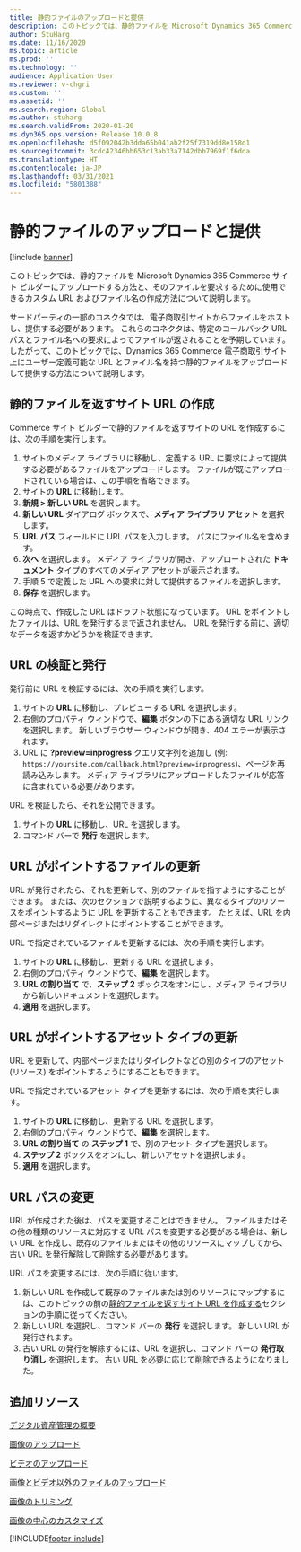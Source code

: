 ```yaml
---
title: 静的ファイルのアップロードと提供
description: このトピックでは、静的ファイルを Microsoft Dynamics 365 Commerce サイト ビルダーにアップロードする方法と、そのファイルを要求するために使用できるカスタム URL およびファイル名の作成方法について説明します。
author: StuHarg
ms.date: 11/16/2020
ms.topic: article
ms.prod: ''
ms.technology: ''
audience: Application User
ms.reviewer: v-chgri
ms.custom: ''
ms.assetid: ''
ms.search.region: Global
ms.author: stuharg
ms.search.validFrom: 2020-01-20
ms.dyn365.ops.version: Release 10.0.8
ms.openlocfilehash: d5f092042b3dda65b041ab2f25f7319dd8e158d1
ms.sourcegitcommit: 3cdc42346bb653c13ab33a7142dbb7969f1f6dda
ms.translationtype: HT
ms.contentlocale: ja-JP
ms.lasthandoff: 03/31/2021
ms.locfileid: "5801388"
---
```

# <a name="upload-and-serve-static-files"></a>静的ファイルのアップロードと提供

[!include [banner](includes/banner.md)]

このトピックでは、静的ファイルを Microsoft Dynamics 365 Commerce サイト ビルダーにアップロードする方法と、そのファイルを要求するために使用できるカスタム URL およびファイル名の作成方法について説明します。

サードパーティの一部のコネクタでは、電子商取引サイトからファイルをホストし、提供する必要があります。 これらのコネクタは、特定のコールバック URL パスとファイル名への要求によってファイルが返されることを予期しています。 したがって、このトピックでは、Dynamics 365 Commerce 電子商取引サイト上にユーザー定義可能な URL とファイル名を持つ静的ファイルをアップロードして提供する方法について説明します。

## <a name="create-a-site-url-that-returns-a-static-file"></a>静的ファイルを返すサイト URL の作成

Commerce サイト ビルダーで静的ファイルを返すサイトの URL を作成するには、次の手順を実行します。

1. サイトのメディア ライブラリに移動し、定義する URL に要求によって提供する必要があるファイルをアップロードします。 ファイルが既にアップロードされている場合は、この手順を省略できます。
1. サイトの **URL** に移動します。
1. **新規 \> 新しい URL** を選択します。
1. **新しい URL** ダイアログ ボックスで、**メディア ライブラリ アセット** を選択します。
1. **URL パス** フィールドに URL パスを入力します。 パスにファイル名を含めます。
1. **次へ** を選択します。 メディア ライブラリが開き、アップロードされた **ドキュメント** タイプのすべてのメディア アセットが表示されます。
1. 手順 5 で定義した URL への要求に対して提供するファイルを選択します。
1. **保存** を選択します。

この時点で、作成した URL はドラフト状態になっています。 URL をポイントしたファイルは、URL を発行するまで返されません。 URL を発行する前に、適切なデータを返すかどうかを検証できます。

## <a name="validate-and-publish-a-url"></a>URL の検証と発行

発行前に URL を検証するには、次の手順を実行します。

1. サイトの **URL** に移動し、プレビューする URL を選択します。
2. 右側のプロパティ ウィンドウで、**編集** ボタンの下にある適切な URL リンクを選択します。 新しいブラウザー ウィンドウが開き、404 エラーが表示されます。
3. URL に **?preview=inprogress** クエリ文字列を追加し (例: `https://yoursite.com/callback.html?preview=inprogress`)、ページを再読み込みします。 メディア ライブラリにアップロードしたファイルが応答に含まれている必要があります。

URL を検証したら、それを公開できます。

1. サイトの **URL** に移動し、URL を選択します。
2. コマンド バーで **発行** を選択します。

## <a name="update-the-file-that-a-url-points-to"></a>URL がポイントするファイルの更新

URL が発行されたら、それを更新して、別のファイルを指すようにすることができます。 または、次のセクションで説明するように、異なるタイプのリソースをポイントするように URL を更新することもできます。 たとえば、URL を内部ページまたはリダイレクトにポイントすることができます。

URL で指定されているファイルを更新するには、次の手順を実行します。

1. サイトの **URL** に移動し、更新する URL を選択します。
1. 右側のプロパティ ウィンドウで、**編集** を選択します。
1. **URL の割り当て** で、**ステップ 2** ボックスをオンにし、メディア ライブラリから新しいドキュメントを選択します。
1. **適用** を選択します。

## <a name="update-the-asset-type-that-a-url-points-to"></a>URL がポイントするアセット タイプの更新

URL を更新して、内部ページまたはリダイレクトなどの別のタイプのアセット (リソース) をポイントするようにすることもできます。

URL で指定されているアセット タイプを更新するには、次の手順を実行します。

1. サイトの **URL** に移動し、更新する URL を選択します。
1. 右側のプロパティ ウィンドウで、**編集** を選択します。
1. **URL の割り当て** の **ステップ 1** で、別のアセット タイプを選択します。
1. **ステップ 2** ボックスをオンにし、新しいアセットを選択します。
1. **適用** を選択します。

## <a name="change-the-url-path"></a>URL パスの変更

URL が作成された後は、パスを変更することはできません。 ファイルまたはその他の種類のリソースに対応する URL パスを変更する必要がある場合は、新しい URL を作成し、既存のファイルまたはその他のリソースにマップしてから、古い URL を発行解除して削除する必要があります。

URL パスを変更するには、次の手順に従います。

1. 新しい URL を作成して既存のファイルまたは別のリソースにマップするには、このトピックの前の[静的ファイルを返すサイト URL を作成する](#create-a-site-url-that-returns-a-static-file)セクションの手順に従ってください。
1. 新しい URL を選択し、コマンド バーの **発行** を選択します。 新しい URL が発行されます。
1. 古い URL の発行を解除するには、URL を選択し、コマンド バーの **発行取り消し** を選択します。 古い URL を必要に応じて削除できるようになりました。

## <a name="additional-resources"></a>追加リソース

[デジタル資産管理の概要](dam-overview.md)

[画像のアップロード](dam-upload-images.md)

[ビデオのアップロード](dam-upload-video.md)

[画像とビデオ以外のファイルのアップロード](dam-upload-files.md)

[画像のトリミング](dam-crop-images.md)

[画像の中心のカスタマイズ](dam-custom-focal-point.md)


[!INCLUDE[footer-include](../includes/footer-banner.md)]
